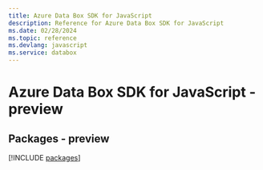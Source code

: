 ```yaml
---
title: Azure Data Box SDK for JavaScript
description: Reference for Azure Data Box SDK for JavaScript
ms.date: 02/28/2024
ms.topic: reference
ms.devlang: javascript
ms.service: databox
---
```

# Azure Data Box SDK for JavaScript - preview
## Packages - preview
[!INCLUDE [packages](data-box-index.md)]